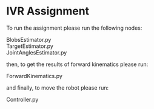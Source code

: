 # IVR Assignment

To run the assignment please run the following nodes:

BlobsEstimator.py \
TargetEstimator.py \
JointAnglesEstimator.py 

then, to get the results of forward kinematics please run:

ForwardKinematics.py 

and finally, to move the robot please run:

Controller.py
